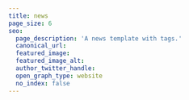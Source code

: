 ```yaml
---
title: news
page_size: 6
seo:
  page_description: 'A news template with tags.'
  canonical_url:
  featured_image:
  featured_image_alt:
  author_twitter_handle:
  open_graph_type: website
  no_index: false
---
```

